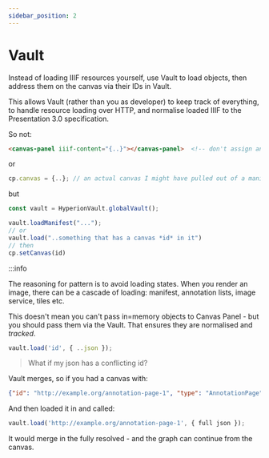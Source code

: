 ```yaml
---
sidebar_position: 2
---
```


# Vault

Instead of loading IIIF resources yourself, use Vault to load objects, then address them on the canvas via their IDs in Vault.

This allows Vault (rather than you as developer) to keep track of everything, to handle resource loading over HTTP, and normalise loaded IIIF to the Presentation 3.0 specification.

So not:

```html
<canvas-panel iiif-content="{..}"></canvas-panel>  <!-- don't assign an object -->
```

or 

```js
cp.canvas = {..}; // an actual canvas I might have pulled out of a manifest I fetched myself
```

but

```js
const vault = HyperionVault.globalVault();

vault.loadManifest("...");
// or
vault.load("..something that has a canvas *id* in it")
// then
cp.setCanvas(id)
```

:::info

The reasoning for pattern is to avoid loading states. When you render an image, there can be a cascade of loading: manifest, annotation lists, image service, tiles etc. 

This doesn't mean you can't pass in=memory objects to Canvas Panel - but you should pass them via the Vault. That ensures they are normalised and _tracked_.

```js
vault.load('id', { ..json });
```

> What if my json has a conflicting id?

Vault merges, so if you had a canvas with:

```json
{"id": "http://example.org/annotation-page-1", "type": "AnnotationPage"}
```

And then loaded it in and called:

```js
vault.load('http://example.org/annotation-page-1', { full json });
```

It would merge in the fully resolved - and the graph can continue from the canvas.

